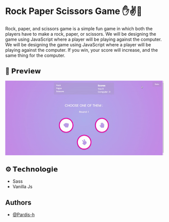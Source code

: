 # Rock Paper Scissors Game ✋✌️👊

Rock, paper, and scissors game is a simple fun game in which both the players have to make a rock, paper, or scissors.  We will be designing the game using JavaScript where a player will be playing against the computer.  We will be designing the game using JavaScript where a player will be playing against the computer. If you win, your score will increase, and the same thing for the computer.


## 👀 𝗣𝗿𝗲𝘃𝗶𝗲𝘄
  
<img src="../readme-files/preview.gif">

## ⚙️ 𝗧𝗲𝗰𝗵𝗻𝗼𝗹𝗼𝗴𝗶𝗲
*   Sass
*   Vanilla Js

## Authors

- [@Pardis-h](https://github.com/Pardis-h)